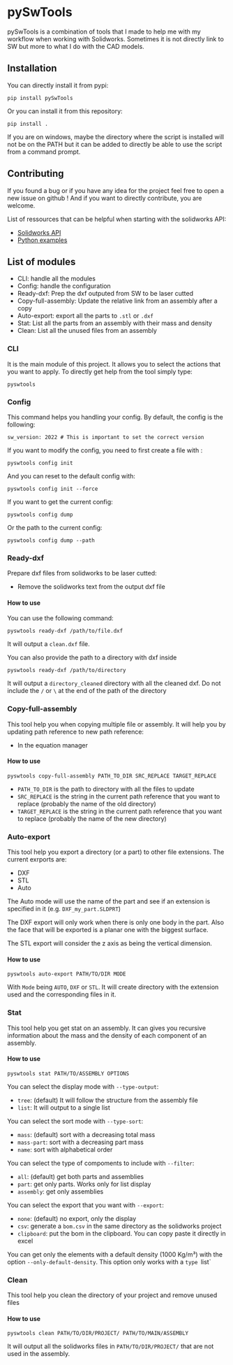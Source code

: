 # pySwTools

pySwTools is a combination of tools that I made to help me with my workflow when working with Solidworks. Sometimes it is not directly link to SW but more to what I do with the CAD models.

## Installation

You can directly install it from pypi:
```
pip install pySwTools
```

Or you can install it from this repository:
```
pip install .
```

If you are on windows, maybe the directory where the script is installed will not be on the PATH but it can be added to directly be able to use the script from a command prompt.


## Contributing

If you found a bug or if you have any idea for the project feel free to open a new issue on github ! And if you want to directly contribute, you are welcome.

List of ressources that can be helpful when starting with the solidworks API:
- [Solidworks API](https://help.solidworks.com/2022/french/SolidWorks/sldworks/c_solidworks_api.htm?verRedirect=1)
- [Python examples](https://mycad.visiativ.com/sites/default/files/questions/answer/15/11/2019/solidworks_python_api.pdf)

## List of modules

- CLI: handle all the modules
- Config: handle the configuration
- Ready-dxf: Prep the dxf outputed from SW to be laser cutted
- Copy-full-assembly: Update the relative link from an assembly after a copy
- Auto-export: export all the parts to `.stl` or `.dxf`
- Stat: List all the parts from an assembly with their mass and density
- Clean: List all the unused files from an assembly

### CLI
It is the main module of this project. It allows you to select the actions that you want to apply. To directly get help from the tool simply type:
```
pyswtools
```

### Config
This command helps you handling your config. By default, the config is the following:
```
sw_version: 2022 # This is important to set the correct version
```

If you want to modify the config, you need to first create a file with :
```
pyswtools config init
```

And you can reset to the default config with:
```
pyswtools config init --force
```

If you want to get the current config:
```
pyswtools config dump
```
Or the path to the current config:
```
pyswtools config dump --path
```


### Ready-dxf
Prepare dxf files from solidworks to be laser cutted:
- Remove the solidworks text from the output dxf file

#### How to use
You can use the following command:
```
pyswtools ready-dxf /path/to/file.dxf
```

It will output a `clean.dxf` file.

You can also provide the path to a directory with dxf inside

```
pyswtools ready-dxf /path/to/directory
```

It will output a `directory_cleaned` directory with all the cleaned dxf. Do not include the `/` or `\` at the end of the path of the directory


### Copy-full-assembly
This tool help you when copying multiple file or assembly. It will help you by updating path reference to new path reference:
- In the equation manager
#### How to use
```
pyswtools copy-full-assembly PATH_TO_DIR SRC_REPLACE TARGET_REPLACE
```
- `PATH_TO_DIR` is the path to directory with all the files to update
- `SRC_REPLACE` is the string in the current path reference that you want to replace (probably the name of the old directory)
- `TARGET_REPLACE` is the string in the current path reference that you want to replace (probably the name of the new directory)

### Auto-export

This tool help you export a directory (or a part) to other file extensions. The current exrports are:
- DXF
- STL
- Auto

The Auto mode will use the name of the part and see if an extension is specified in it (e.g. `DXF_my_part.SLDPRT`)

The DXF export will only work when there is only one body in the part. Also the face that will be exported is a planar one with the biggest surface.

The STL export will consider the z axis as being the vertical dimension.

#### How to use


```
pyswtools auto-export PATH/TO/DIR MODE
```

With `Mode` being `AUTO`, `DXF` or `STL`. It will create directory with the extension used  and the corresponding files in it.

### Stat
This tool help you get stat on an assembly. It can gives you recursive information about the mass and the density of each component of an assembly.

#### How to use

```
pyswtools stat PATH/TO/ASSEMBLY OPTIONS
```

You can select the display mode with `--type-output`:
- `tree`: (default) It will follow the structure from the assembly file
- `list`: It will output to a single list

You can select the sort mode with `--type-sort`:
- `mass`: (default) sort with a decreasing total mass
- `mass-part`: sort with a decreasing part mass
- `name`: sort with alphabetical order

You can select the type of compoments to include with `--filter`:
- `all`: (default) get both parts and assemblies
- `part`: get only parts. Works only for list display
- `assembly`: get only assemblies

You can select the export that you want with `--export`:
- `none`: (default) no export, only the display
- `csv`: generate a `bom.csv` in the same directory as the solidworks project
- `clipboard`: put the bom in the clipboard. You can copy paste it directly in excel

You can get only the elements with a default density (1000 Kg/m³) with the option `--only-default-density`. This option only works with a `type `list`

### Clean
This tool help you clean the directory of your project and remove unused files

#### How to use

```
pyswtools clean PATH/TO/DIR/PROJECT/ PATH/TO/MAIN/ASSEMBLY
```
It will output all the solidworks files in `PATH/TO/DIR/PROJECT/` that are not used in the assembly.